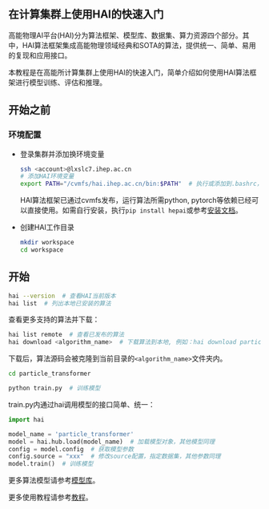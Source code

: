 
## 在计算集群上使用HAI的快速入门

高能物理AI平台(HAI)分为算法框架、模型库、数据集、算力资源四个部分。其中，HAI算法框架集成高能物理领域经典和SOTA的算法，提供统一、简单、易用的复现和应用接口。

本教程是在高能所计算集群上使用HAI的快速入门，简单介绍如何使用HAI算法框架进行模型训练、评估和推理。

## 开始之前

### 环境配置
+ 登录集群并添加换环境变量
    ```bash
    ssh <account>@lxslc7.ihep.ac.cn  
    # 添加HAI环境变量
    export PATH="/cvmfs/hai.ihep.ac.cn/bin:$PATH"  # 执行或添加到.bashrc，并source ~/.bashrc
    ```
    HAI算法框架已通过cvmfs发布，运行算法所需python, pytorch等依赖已经可以直接使用。如需自行安装，执行`pip install hepai`或参考[安装文档](docs/install.md)。

+ 创建HAI工作目录
    ```bash
    mkdir workspace
    cd workspace
    ```

## 开始

```bash
hai --version  # 查看HAI当前版本
hai list  # 列出本地已安装的算法
```
查看更多支持的算法并下载：
```bash
hai list remote  # 查看已发布的算法
hai download <algorithm_name>  # 下载算法到本地, 例如：hai download particle_transformer
```
下载后，算法源码会被克隆到当前目录的`<algorithm_name>`文件夹内。
```bash
cd particle_transformer

python train.py  # 训练模型
```
train.py内通过hai调用模型的接口简单、统一：
    
```python
import hai

model_name = 'particle_transformer'
model = hai.hub.load(model_name)  # 加载模型对象，其他模型同理
config = model.config  # 获取模型参数
config.source = "xxx"  # 修改source配置，指定数据集，其他参数同理
model.train()  # 训练模型
```
更多算法模型请参考[模型库](docs/model_zoo.md)。

更多使用教程请参考[教程](docs/tutorial.md)。







